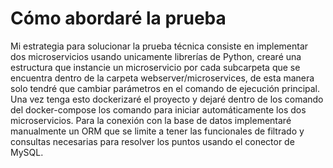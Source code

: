 # Cómo abordaré la prueba
Mi estrategia para solucionar la prueba técnica consiste en implementar dos microservicios 
usando unicamente librerías de Python, crearé una estructura que instancie un microservicio por cada subcarpeta que 
se encuentra dentro de la carpeta webserver/microservices, de esta manera solo tendré que cambiar parámetros en el comando
de ejecución principal. Una vez tenga esto dockerizaré el proyecto y dejaré dentro de los comando del docker-compose 
los comando para iniciar automáticamente los dos microservicios.
Para la conexión con la base de datos implementaré manualmente un ORM que se limite a tener las funcionales de filtrado
y consultas necesarias para resolver los puntos usando el conector de MySQL.